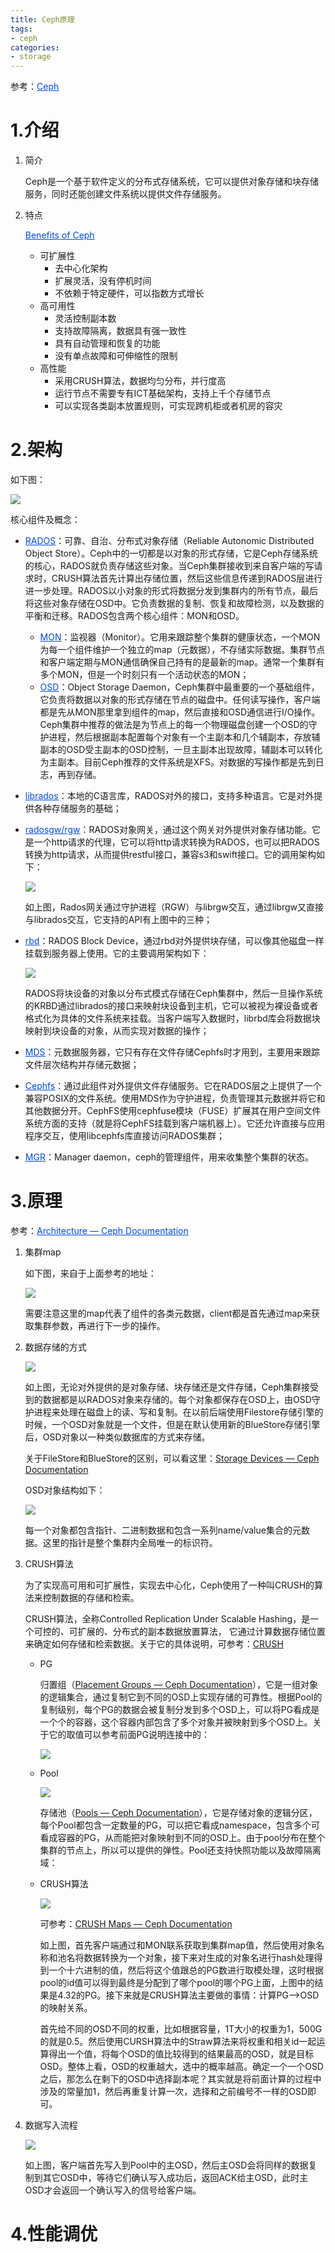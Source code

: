 ```yaml
---
title: Ceph原理
tags:
- ceph
categories:
- storage
---
```


参考：[<font color=\#6495ED><u>Ceph</u></font>](https://docs.ceph.com/en/latest/)

# 1.介绍

1. 简介

   Ceph是一个基于软件定义的分布式存储系统，它可以提供对象存储和块存储服务，同时还能创建文件系统以提供文件存储服务。

2. 特点

   [<font color=\#6495ED><u>Benefits of Ceph</u></font>](https://ceph.io/en/discover/)

   - 可扩展性
     - 去中心化架构
     - 扩展灵活，没有停机时间
     - 不依赖于特定硬件，可以指数方式增长
   - 高可用性
     - 灵活控制副本数
     - 支持故障隔离，数据具有强一致性
     - 具有自动管理和恢复的功能
     - 没有单点故障和可伸缩性的限制
   - 高性能
     - 采用CRUSH算法，数据均匀分布，并行度高
     - 运行节点不需要专有ICT基础架构，支持上千个存储节点
     - 可以实现各类副本放置规则，可实现跨机柜或者机房的容灾

# 2.架构

如下图：

![](https://images-pigo.oss-cn-beijing.aliyuncs.com/20220710182757.png)

核心组件及概念：

- [<font color=\#6495ED><u>RADOS</u></font>](https://ceph.com/assets/pdfs/weil-rados-pdsw07.pdf)：可靠、自治、分布式对象存储（Reliable Autonomic Distributed Object Store）。Ceph中的一切都是以对象的形式存储，它是Ceph存储系统的核心，RADOS就负责存储这些对象。当Ceph集群接收到来自客户端的写请求时，CRUSH算法首先计算出存储位置，然后这些信息传递到RADOS层进行进一步处理。RADOS以小对象的形式将数据分发到集群内的所有节点，最后将这些对象存储在OSD中。它负责数据的复制、恢复和故障检测，以及数据的平衡和迁移。RADOS包含两个核心组件：MON和OSD。

  - [<font color=\#6495ED><u>MON</u></font>](https://docs.ceph.com/en/latest/cephadm/services/mon)：监视器（Monitor）。它用来跟踪整个集群的健康状态，一个MON为每一个组件维护一个独立的map（元数据），不存储实际数据。集群节点和客户端定期与MON通信确保自己持有的是最新的map。通常一个集群有多个MON，但是一个时刻只有一个活动状态的MON；
  - [<font color=\#6495ED><u>OSD</u></font>](https://docs.ceph.com/en/latest/cephadm/services/osd/)：Object Storage Daemon，Ceph集群中最重要的一个基础组件，它负责将数据以对象的形式存储在节点的磁盘中。任何读写操作，客户端都是先从MON那里拿到组件的map，然后直接和OSD通信进行I/O操作。Ceph集群中推荐的做法是为节点上的每一个物理磁盘创建一个OSD的守护进程，然后根据副本配置每个对象有一个主副本和几个辅副本，存放辅副本的OSD受主副本的OSD控制，一旦主副本出现故障，辅副本可以转化为主副本。目前Ceph推荐的文件系统是XFS。对数据的写操作都是先到日志，再到存储。

- [<font color=\#6495ED><u>librados</u></font>](https://docs.ceph.com/en/latest/rados/api/librados-intro)：本地的C语言库，RADOS对外的接口，支持多种语言。它是对外提供各种存储服务的基础；

- [<font color=\#6495ED><u>radosgw/rgw</u></font>](https://docs.ceph.com/en/latest/radosgw/)：RADOS对象网关，通过这个网关对外提供对象存储功能。它是一个http请求的代理，它可以将http请求转换为RADOS，也可以把RADOS转换为http请求，从而提供restful接口，兼容s3和swift接口。它的调用架构如下：

  ![](https://images-pigo.oss-cn-beijing.aliyuncs.com/20220711232214.png)

  如上图，Rados网关通过守护进程（RGW）与librgw交互，通过librgw又直接与librados交互，它支持的API有上图中的三种；

- [<font color=\#6495ED><u>rbd</u></font>](https://docs.ceph.com/en/latest/rbd/)：RADOS Block Device，通过rbd对外提供块存储，可以像其他磁盘一样挂载到服务器上使用。它的主要调用架构如下：

  ![](https://images-pigo.oss-cn-beijing.aliyuncs.com/20220711232901.png)

  RADOS将块设备的对象以分布式模式存储在Ceph集群中，然后一旦操作系统的KRBD通过librados的接口来映射块设备到主机，它可以被视为裸设备或者格式化为具体的文件系统来挂载。当客户端写入数据时，librbd库会将数据块映射到块设备的对象，从而实现对数据的操作；

- [<font color=\#6495ED><u>MDS</u></font>](https://docs.ceph.com/en/latest/cephfs/add-remove-mds/)：元数据服务器，它只有存在文件存储Cephfs时才用到，主要用来跟踪文件层次结构并存储元数据；

- [<font color=\#6495ED><u>Cephfs</u></font>](https://docs.ceph.com/en/latest/cephfs/)：通过此组件对外提供文件存储服务。它在RADOS层之上提供了一个兼容POSIX的文件系统。使用MDS作为守护进程，负责管理其元数据并将它和其他数据分开。CephFS使用cephfuse模块（FUSE）扩展其在用户空间文件系统方面的支持（就是将CephFS挂载到客户端机器上）。它还允许直接与应用程序交互，使用libcephfs库直接访问RADOS集群；

- [<font color=\#6495ED><u>MGR</u></font>](https://docs.ceph.com/en/latest/mgr/)：Manager daemon，ceph的管理组件，用来收集整个集群的状态。

# 3.原理

参考：[<font color=\#6495ED><u>Architecture — Ceph Documentation</u></font>](https://docs.ceph.com/en/latest/architecture/)

1. 集群map

   如下图，来自于上面参考的地址：

   ![](https://images-pigo.oss-cn-beijing.aliyuncs.com/20220715001828.png)

   需要注意这里的map代表了组件的各类元数据，client都是首先通过map来获取集群参数，再进行下一步的操作。

2. 数据存储的方式

   ![](https://images-pigo.oss-cn-beijing.aliyuncs.com/20220712224217.png)

   如上图，无论对外提供的是对象存储、块存储还是文件存储，Ceph集群接受到的数据都是以RADOS对象来存储的。每个对象都保存在OSD上，由OSD守护进程来处理在磁盘上的读、写和复制。在以前后端使用Filestore存储引擎的时候，一个OSD对象就是一个文件，但是在默认使用新的BlueStore存储引擎后，OSD对象以一种类似数据库的方式来存储。

   关于FileStore和BlueStore的区别，可以看这里：[Storage Devices — Ceph Documentation](https://docs.ceph.com/en/latest/rados/configuration/storage-devices/#osd-backends)

   OSD对象结构如下：

   ![](https://images-pigo.oss-cn-beijing.aliyuncs.com/20220712225824.png)

   每一个对象都包含指针、二进制数据和包含一系列name/value集合的元数据。这里的指针是整个集群内全局唯一的标识符。

3. CRUSH算法

   为了实现高可用和可扩展性，实现去中心化，Ceph使用了一种叫CRUSH的算法来控制数据的存储和检索。

   CRUSH算法，全称Controlled Replication Under Scalable Hashing，是一个可控的、可扩展的、分布式的副本数据放置算法， 它通过计算数据存储位置来确定如何存储和检索数据。关于它的具体说明，可参考：[CRUSH](https://ceph.com/assets/pdfs/weil-crush-sc06.pdf)

   - PG

     归置组（[Placement Groups — Ceph Documentation](https://docs.ceph.com/en/latest/rados/operations/placement-groups/)），它是一组对象的逻辑集合，通过复制它到不同的OSD上实现存储的可靠性。根据Pool的复制级别，每个PG的数据会被复制分发到多个OSD上，可以将PG看成是一个个的容器，这个容器内部包含了多个对象并被映射到多个OSD上。关于它的取值可以参考前面PG说明连接中的：

     ![](https://images-pigo.oss-cn-beijing.aliyuncs.com/20220714225832.png)

   - Pool

     ![](https://images-pigo.oss-cn-beijing.aliyuncs.com/20220714233327.png)

     存储池（[Pools — Ceph Documentation](https://docs.ceph.com/en/latest/rados/operations/pools/#pools)），它是存储对象的逻辑分区，每个Pool都包含一定数量的PG，可以把它看成namespace，包含多个可看成容器的PG，从而能把对象映射到不同的OSD上。由于pool分布在整个集群的节点上，所以可以提供的弹性。Pool还支持快照功能以及故障隔离域：

   - CRUSH算法

     ![](https://images-pigo.oss-cn-beijing.aliyuncs.com/20220714232958.png)

     可参考：[CRUSH Maps — Ceph Documentation](https://docs.ceph.com/en/quincy/rados/operations/crush-map/)

     如上图，首先客户端通过和MON联系获取到集群map值，然后使用对象名称和池名将数据转换为一个对象，接下来对生成的对象名进行hash处理得到一个十六进制的值，然后将这个值跟总的PG数进行取模处理，这时根据pool的id值可以得到最终是分配到了哪个pool的哪个PG上面，上图中的结果是4.32的PG。接下来就是CRUSH算法主要做的事情：计算PG-->OSD的映射关系。

     首先给不同的OSD不同的权重，比如根据容量，1T大小的权重为1，500G的就是0.5。然后使用CURSH算法中的Straw算法来将权重和相关id一起运算得出一个值，将每个OSD的值比较得到的结果最高的OSD，就是目标OSD。整体上看，OSD的权重越大，选中的概率越高。确定一个一个OSD之后，那怎么在剩下的OSD中选择副本呢？其实就是将前面计算的过程中涉及的常量加1，然后再重复计算一次，选择和之前编号不一样的OSD即可。

4. 数据写入流程

   ![](https://images-pigo.oss-cn-beijing.aliyuncs.com/20220715002114.png)

   如上图，客户端首先写入到Pool中的主OSD，然后主OSD会将同样的数据复制到其它OSD中，等待它们确认写入成功后，返回ACK给主OSD，此时主OSD才会返回一个确认写入的信号给客户端。

# 4.性能调优

